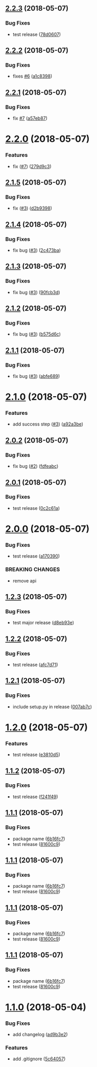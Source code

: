 <a name="2.2.3"></a>
## [2.2.3](https://github.com/bmihelac/test-semantic-release/compare/v2.2.2...v2.2.3) (2018-05-07)


### Bug Fixes

* test release ([78d0607](https://github.com/bmihelac/test-semantic-release/commit/78d0607))

<a name="2.2.2"></a>
## [2.2.2](https://github.com/bmihelac/test-semantic-release/compare/v2.2.1...v2.2.2) (2018-05-07)


### Bug Fixes

* fixes [#6](https://github.com/bmihelac/test-semantic-release/issues/6) ([a1c8398](https://github.com/bmihelac/test-semantic-release/commit/a1c8398))

<a name="2.2.1"></a>
## [2.2.1](https://github.com/bmihelac/test-semantic-release/compare/v2.2.0...v2.2.1) (2018-05-07)


### Bug Fixes

* fix [#7](https://github.com/bmihelac/test-semantic-release/issues/7) ([a57eb87](https://github.com/bmihelac/test-semantic-release/commit/a57eb87))

<a name="2.2.0"></a>
# [2.2.0](https://github.com/bmihelac/test-semantic-release/compare/v2.1.5...v2.2.0) (2018-05-07)


### Features

* fix ([#7](https://github.com/bmihelac/test-semantic-release/issues/7)) ([279d9c3](https://github.com/bmihelac/test-semantic-release/commit/279d9c3))

<a name="2.1.5"></a>
## [2.1.5](https://github.com/bmihelac/test-semantic-release/compare/v2.1.4...v2.1.5) (2018-05-07)


### Bug Fixes

* fix ([#3](https://github.com/bmihelac/test-semantic-release/issues/3)) ([d2b9398](https://github.com/bmihelac/test-semantic-release/commit/d2b9398))

<a name="2.1.4"></a>
## [2.1.4](https://github.com/bmihelac/test-semantic-release/compare/v2.1.3...v2.1.4) (2018-05-07)


### Bug Fixes

* fix bug ([#3](https://github.com/bmihelac/test-semantic-release/issues/3)) ([2c473ba](https://github.com/bmihelac/test-semantic-release/commit/2c473ba))

<a name="2.1.3"></a>
## [2.1.3](https://github.com/bmihelac/test-semantic-release/compare/v2.1.2...v2.1.3) (2018-05-07)


### Bug Fixes

* fix bug ([#3](https://github.com/bmihelac/test-semantic-release/issues/3)) ([90fcb3d](https://github.com/bmihelac/test-semantic-release/commit/90fcb3d))

<a name="2.1.2"></a>
## [2.1.2](https://github.com/bmihelac/test-semantic-release/compare/v2.1.1...v2.1.2) (2018-05-07)


### Bug Fixes

* fix bug ([#3](https://github.com/bmihelac/test-semantic-release/issues/3)) ([b575d6c](https://github.com/bmihelac/test-semantic-release/commit/b575d6c))

<a name="2.1.1"></a>
## [2.1.1](https://github.com/bmihelac/test-semantic-release/compare/v2.1.0...v2.1.1) (2018-05-07)


### Bug Fixes

* fix bug ([#3](https://github.com/bmihelac/test-semantic-release/issues/3)) ([abfe689](https://github.com/bmihelac/test-semantic-release/commit/abfe689))

<a name="2.1.0"></a>
# [2.1.0](https://github.com/bmihelac/test-semantic-release/compare/v2.0.2...v2.1.0) (2018-05-07)


### Features

* add success step ([#3](https://github.com/bmihelac/test-semantic-release/issues/3)) ([a92a3be](https://github.com/bmihelac/test-semantic-release/commit/a92a3be))

<a name="2.0.2"></a>
## [2.0.2](https://github.com/bmihelac/test-semantic-release/compare/v2.0.1...v2.0.2) (2018-05-07)


### Bug Fixes

* fix bug ([#2](https://github.com/bmihelac/test-semantic-release/issues/2)) ([fdfeabc](https://github.com/bmihelac/test-semantic-release/commit/fdfeabc))

<a name="2.0.1"></a>
## [2.0.1](https://github.com/bmihelac/test-semantic-release/compare/v2.0.0...v2.0.1) (2018-05-07)


### Bug Fixes

* test release ([0c2c61a](https://github.com/bmihelac/test-semantic-release/commit/0c2c61a))

<a name="2.0.0"></a>
# [2.0.0](https://github.com/bmihelac/test-semantic-release/compare/v1.2.3...v2.0.0) (2018-05-07)


### Bug Fixes

* test release ([a170390](https://github.com/bmihelac/test-semantic-release/commit/a170390))


### BREAKING CHANGES

* remove api

<a name="1.2.3"></a>
## [1.2.3](https://github.com/bmihelac/test-semantic-release/compare/v1.2.2...v1.2.3) (2018-05-07)


### Bug Fixes

* test major release ([d8eb93e](https://github.com/bmihelac/test-semantic-release/commit/d8eb93e))

<a name="1.2.2"></a>
## [1.2.2](https://github.com/bmihelac/test-semantic-release/compare/v1.2.1...v1.2.2) (2018-05-07)


### Bug Fixes

* test release ([afc7d71](https://github.com/bmihelac/test-semantic-release/commit/afc7d71))

<a name="1.2.1"></a>
## [1.2.1](https://github.com/bmihelac/test-semantic-release/compare/v1.2.0...v1.2.1) (2018-05-07)


### Bug Fixes

* include setup.py in release ([007ab7c](https://github.com/bmihelac/test-semantic-release/commit/007ab7c))

<a name="1.2.0"></a>
# [1.2.0](https://github.com/bmihelac/test-semantic-release/compare/v1.1.2...v1.2.0) (2018-05-07)


### Features

* test release ([e3810d5](https://github.com/bmihelac/test-semantic-release/commit/e3810d5))

<a name="1.1.2"></a>
## [1.1.2](https://github.com/bmihelac/test-semantic-release/compare/v1.1.1...v1.1.2) (2018-05-07)


### Bug Fixes

* test release ([f241f49](https://github.com/bmihelac/test-semantic-release/commit/f241f49))

<a name="1.1.1"></a>
## [1.1.1](https://github.com/bmihelac/test-semantic-release/compare/v1.1.0...v1.1.1) (2018-05-07)


### Bug Fixes

* package name ([6b16fc7](https://github.com/bmihelac/test-semantic-release/commit/6b16fc7))
* test release ([81600c9](https://github.com/bmihelac/test-semantic-release/commit/81600c9))

<a name="1.1.1"></a>
## [1.1.1](https://github.com/bmihelac/test-semantic-release/compare/v1.1.0...v1.1.1) (2018-05-07)


### Bug Fixes

* package name ([6b16fc7](https://github.com/bmihelac/test-semantic-release/commit/6b16fc7))
* test release ([81600c9](https://github.com/bmihelac/test-semantic-release/commit/81600c9))

<a name="1.1.1"></a>
## [1.1.1](https://github.com/bmihelac/test-semantic-release/compare/v1.1.0...v1.1.1) (2018-05-07)


### Bug Fixes

* package name ([6b16fc7](https://github.com/bmihelac/test-semantic-release/commit/6b16fc7))
* test release ([81600c9](https://github.com/bmihelac/test-semantic-release/commit/81600c9))

<a name="1.1.1"></a>
## [1.1.1](https://github.com/bmihelac/test-semantic-release/compare/v1.1.0...v1.1.1) (2018-05-07)


### Bug Fixes

* package name ([6b16fc7](https://github.com/bmihelac/test-semantic-release/commit/6b16fc7))
* test release ([81600c9](https://github.com/bmihelac/test-semantic-release/commit/81600c9))

<a name="1.1.0"></a>
# [1.1.0](https://github.com/bmihelac/test-semantic-release/compare/v1.0.1...v1.1.0) (2018-05-04)


### Bug Fixes

* add changelog ([ad9b3e2](https://github.com/bmihelac/test-semantic-release/commit/ad9b3e2))


### Features

* add .gitignore ([5c64057](https://github.com/bmihelac/test-semantic-release/commit/5c64057))
